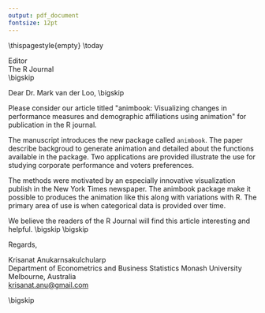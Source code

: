 ```yaml
---
output: pdf_document
fontsize: 12pt
---
```


\thispagestyle{empty}
\today

Editor   
The R Journal  
\bigskip

Dear Dr. Mark van der Loo,
\bigskip

Please consider our article titled "animbook: Visualizing changes in performance measures and demographic affiliations using animation" for publication in the R journal.

The manuscript introduces the new package called `animbook`. The paper describe backgroud to generate animation and detailed about the functions available in the package. Two applications are provided illustrate the use for studying corporate performance and voters preferences.

The methods were motivated by an especially innovative visualization publish in the New York Times newspaper. The animbook package make it possible to produces the animation like this along with variations with R. The primary area of use is when categorical data is provided over time.

We believe the readers of the R Journal will find this article interesting and helpful.
\bigskip
\bigskip

Regards,
    
    
    
    
Krisanat Anukarnsakulchularp  
Department of Econometrics and Business Statistics
Monash University 
Melbourne, Australia  
krisanat.anu@gmail.com

\bigskip
